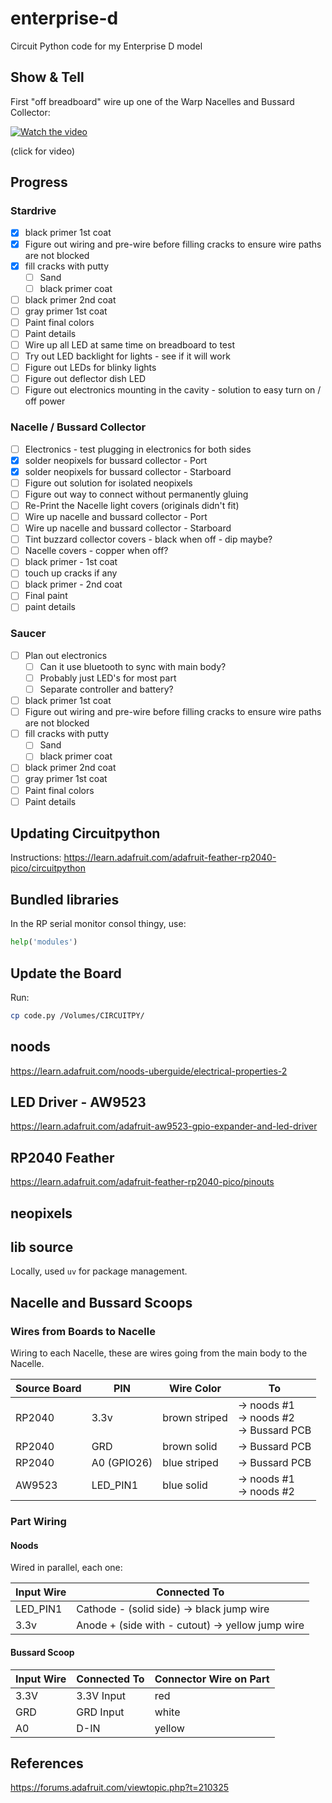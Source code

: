 # enterprise-d

Circuit Python code for my Enterprise D model

## Show & Tell

First "off breadboard" wire up one of the Warp Nacelles and Bussard Collector:

[![Watch the video](https://img.youtube.com/vi/3sbOjKVFyHE/default.jpg)](https://youtube.com/shorts/3sbOjKVFyHE?si=TJ8HaVDSAc0v2pcG)

(click for video)

## Progress

### Stardrive

- [x] black primer 1st coat
- [x] Figure out wiring and pre-wire before filling cracks to ensure wire paths are not blocked
- [x] fill cracks with putty
  - [ ] Sand
  - [ ] black primer coat
- [ ] black primer 2nd coat
- [ ] gray primer 1st coat
- [ ] Paint final colors
- [ ] Paint details
- [ ] Wire up all LED at same time on breadboard to test
- [ ] Try out LED backlight for lights - see if it will work
- [ ] Figure out LEDs for blinky lights
- [ ] Figure out deflector dish LED
- [ ] Figure out electronics mounting in the cavity - solution to easy turn on / off power

### Nacelle / Bussard Collector

- [ ] Electronics - test plugging in electronics for both sides
- [x] solder neopixels for bussard collector - Port
- [x] solder neopixels for bussard collector - Starboard
- [ ] Figure out solution for isolated neopixels
- [ ] Figure out way to connect without permanently gluing
- [ ] Re-Print the Nacelle light covers (originals didn't fit)
- [ ] Wire up nacelle and bussard collector - Port
- [ ] Wire up nacelle and bussard collector - Starboard
- [ ] Tint buzzard collector covers - black when off - dip maybe?
- [ ] Nacelle covers - copper when off?
- [ ] black primer - 1st coat
- [ ] touch up cracks if any
- [ ] black primer - 2nd coat
- [ ] Final paint
- [ ] paint details

### Saucer

- [ ] Plan out electronics
  - [ ] Can it use bluetooth to sync with main body?
  - [ ] Probably just LED's for most part
  - [ ] Separate controller and battery?
- [ ] black primer 1st coat
- [ ] Figure out wiring and pre-wire before filling cracks to ensure wire paths are not blocked
- [ ] fill cracks with putty
  - [ ] Sand
  - [ ] black primer coat
- [ ] black primer 2nd coat
- [ ] gray primer 1st coat
- [ ] Paint final colors
- [ ] Paint details

## Updating Circuitpython

Instructions: https://learn.adafruit.com/adafruit-feather-rp2040-pico/circuitpython

## Bundled libraries

In the RP serial monitor consol thingy, use:

```python
help('modules')
```

## Update the Board

Run:

```zsh
cp code.py /Volumes/CIRCUITPY/
```

## noods

https://learn.adafruit.com/noods-uberguide/electrical-properties-2

## LED Driver - AW9523

https://learn.adafruit.com/adafruit-aw9523-gpio-expander-and-led-driver

## RP2040 Feather

https://learn.adafruit.com/adafruit-feather-rp2040-pico/pinouts

## neopixels

## lib source

Locally, used `uv` for package management.

## Nacelle and Bussard Scoops

### Wires from Boards to Nacelle

Wiring to each Nacelle, these are wires going from the main body to the Nacelle.

| Source Board | PIN         | Wire Color    | To                                           |
| ------------ | ----------- | ------------- | -------------------------------------------- |
| RP2040       | 3.3v        | brown striped | -> noods #1<br>-> noods #2<br>-> Bussard PCB |
| RP2040       | GRD         | brown solid   | -> Bussard PCB                               |
| RP2040       | A0 (GPIO26) | blue striped  | -> Bussard PCB                               |
| AW9523       | LED_PIN1    | blue solid    | -> noods #1<br>-> noods #2                   |

### Part Wiring

#### Noods

Wired in parallel, each one:

| Input Wire | Connected To                                     |
| ---------- | ------------------------------------------------ |
| LED_PIN1   | Cathode - (solid side) -> black jump wire        |
| 3.3v       | Anode + (side with - cutout) -> yellow jump wire |

#### Bussard Scoop

| Input Wire | Connected To | Connector Wire on Part |
| ---------- | ------------ | ---------------------- |
| 3.3V       | 3.3V Input   | red                    |
| GRD        | GRD Input    | white                  |
| A0         | D-IN         | yellow                 |

## References

https://forums.adafruit.com/viewtopic.php?t=210325
